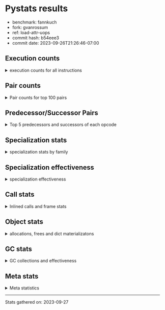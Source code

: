 
# Pystats results

- benchmark: fannkuch
- fork: gvanrossum
- ref: load-attr-uops
- commit hash: b54eee3
- commit date: 2023-09-26T21:26:46-07:00

## Execution counts

<details>
<summary> execution counts for all instructions </summary>

|Name | Count | Self | Cumulative | Miss ratio | 
|---|---:|---:|---:|---:|
| LOAD_CONST | 932,305,320 | 22.0% | 22.0% |  |
| LOAD_FAST | 733,952,640 | 17.3% | 39.3% |  |
| LOAD_FAST_LOAD_FAST | 305,751,120 | 7.2% | 46.5% |  |
| POP_JUMP_IF_FALSE | 291,710,100 | 6.9% | 53.3% |  |
| STORE_FAST | 290,739,420 | 6.8% | 60.2% |  |
| BINARY_SUBSCR_LIST_INT | 237,061,380 | 5.6% | 65.8% |  |
| BINARY_OP_ADD_INT | 223,388,460 | 5.3% | 71.0% |  |
| COMPARE_OP_INT | 170,598,600 | 4.0% | 75.0% |  |
| JUMP_BACKWARD | 128,802,180 | 3.0% | 78.1% |  |
| TO_BOOL_INT | 121,111,500 | 2.9% | 80.9% |  |
| BINARY_SUBSCR | 103,900,080 | 2.4% | 83.4% |  |
| STORE_SLICE | 103,874,700 | 2.4% | 85.8% |  |
| BUILD_SLICE | 103,874,700 | 2.4% | 88.3% |  |
| PUSH_NULL | 74,823,780 | 1.8% | 90.0% |  |
| SWAP | 74,823,480 | 1.8% | 91.8% |  |
| COPY | 74,823,480 | 1.8% | 93.6% |  |
| CALL_BUILTIN_FAST | 74,823,480 | 1.8% | 95.3% |  |
| BINARY_OP_SUBTRACT_INT | 68,689,800 | 1.6% | 96.9% |  |
| STORE_SUBSCR_LIST_INT | 53,050,740 | 1.2% | 98.2% |  |
| POP_TOP | 37,411,860 | 0.9% | 99.1% |  |
| JUMP_FORWARD | 21,772,740 | 0.5% | 99.6% |  |
| BINARY_SLICE | 17,236,800 | 0.4% | 100.0% |  |
| CALL | 440 | 0.0% | 100.0% |  |
| LOAD_GLOBAL_BUILTIN | 360 | 0.0% | 100.0% |  |
| CALL_BUILTIN_CLASS | 360 | 0.0% | 100.0% |  |
| LOAD_ATTR | 220 | 0.0% | 100.0% |  |
| LOAD_GLOBAL | 180 | 0.0% | 100.0% |  |
| RETURN_VALUE | 120 | 0.0% | 100.0% |  |
| RESUME_CHECK | 120 | 0.0% | 100.0% |  |
| NOP | 120 | 0.0% | 100.0% |  |
| LOAD_DEREF | 120 | 0.0% | 100.0% |  |
| LOAD_GLOBAL_MODULE | 100 | 0.0% | 100.0% |  |
| LOAD_ATTR_MODULE | 100 | 0.0% | 100.0% |  |
| INTERPRETER_EXIT | 60 | 0.0% | 100.0% |  |
| COPY_FREE_VARS | 60 | 0.0% | 100.0% |  |
| CALL_FUNCTION_EX | 60 | 0.0% | 100.0% |  |
| BINARY_OP_SUBTRACT_FLOAT | 60 | 0.0% | 100.0% |  |
| BINARY_OP | 60 | 0.0% | 100.0% |  |
| COMPARE_OP | 20 | 0.0% | 100.0% |  |


</details>

## Pair counts

<details>
<summary> Pair counts for top 100 pairs </summary>

|Pair | Count | Self | Cumulative | 
|---|---:|---:|---:|
| LOAD_FAST LOAD_CONST | 556,074,180 | 13.1% | 13.1% |
| STORE_FAST LOAD_FAST | 257,862,420 | 6.1% | 19.2% |
| LOAD_CONST BINARY_OP_ADD_INT | 223,388,440 | 5.3% | 24.4% |
| COMPARE_OP_INT POP_JUMP_IF_FALSE | 170,598,600 | 4.0% | 28.5% |
| LOAD_CONST BINARY_SUBSCR_LIST_INT | 142,884,300 | 3.4% | 31.8% |
| TO_BOOL_INT POP_JUMP_IF_FALSE | 121,111,500 | 2.9% | 34.7% |
| LOAD_FAST TO_BOOL_INT | 121,111,500 | 2.9% | 37.5% |
| LOAD_CONST LOAD_CONST | 121,111,500 | 2.9% | 40.4% |
| BINARY_SUBSCR_LIST_INT STORE_FAST | 121,111,500 | 2.9% | 43.2% |
| BINARY_OP_ADD_INT STORE_FAST | 119,513,700 | 2.8% | 46.1% |
| POP_JUMP_IF_FALSE JUMP_BACKWARD | 107,029,440 | 2.5% | 48.6% |
| LOAD_CONST LOAD_FAST | 103,874,760 | 2.4% | 51.0% |
| STORE_SLICE LOAD_FAST | 103,874,700 | 2.4% | 53.5% |
| LOAD_FAST_LOAD_FAST LOAD_CONST | 103,874,700 | 2.4% | 55.9% |
| LOAD_CONST BUILD_SLICE | 103,874,700 | 2.4% | 58.4% |
| BUILD_SLICE BINARY_SUBSCR | 103,874,700 | 2.4% | 60.8% |
| BINARY_SUBSCR LOAD_FAST | 103,874,700 | 2.4% | 63.3% |
| BINARY_OP_ADD_INT STORE_SLICE | 103,874,700 | 2.4% | 65.7% |
| LOAD_CONST COMPARE_OP_INT | 96,596,380 | 2.3% | 68.0% |
| BINARY_SUBSCR_LIST_INT LOAD_CONST | 96,596,280 | 2.3% | 70.3% |
| JUMP_BACKWARD LOAD_FAST_LOAD_FAST | 91,390,500 | 2.2% | 72.4% |
| POP_JUMP_IF_FALSE LOAD_FAST_LOAD_FAST | 86,485,500 | 2.0% | 74.4% |
| POP_JUMP_IF_FALSE LOAD_FAST | 76,422,420 | 1.8% | 76.2% |
| LOAD_CONST BINARY_OP_SUBTRACT_INT | 68,689,780 | 1.6% | 77.9% |
| LOAD_FAST_LOAD_FAST BINARY_SUBSCR_LIST_INT | 56,765,340 | 1.3% | 79.2% |
| LOAD_FAST_LOAD_FAST COMPARE_OP_INT | 54,648,600 | 1.3% | 80.5% |
| LOAD_FAST PUSH_NULL | 37,411,920 | 0.9% | 81.4% |
| SWAP SWAP | 37,411,740 | 0.9% | 82.3% |
| SWAP STORE_SUBSCR_LIST_INT | 37,411,740 | 0.9% | 83.1% |
| STORE_SUBSCR_LIST_INT LOAD_FAST_LOAD_FAST | 37,411,740 | 0.9% | 84.0% |
| PUSH_NULL LOAD_FAST_LOAD_FAST | 37,411,740 | 0.9% | 84.9% |
| PUSH_NULL LOAD_CONST | 37,411,740 | 0.9% | 85.8% |
| POP_TOP LOAD_FAST_LOAD_FAST | 37,411,740 | 0.9% | 86.7% |
| LOAD_FAST_LOAD_FAST PUSH_NULL | 37,411,740 | 0.9% | 87.5% |
| LOAD_FAST_LOAD_FAST COPY | 37,411,740 | 0.9% | 88.4% |
| LOAD_CONST CALL_BUILTIN_FAST | 37,411,740 | 0.9% | 89.3% |
| COPY COPY | 37,411,740 | 0.9% | 90.2% |
| COPY BINARY_SUBSCR_LIST_INT | 37,411,740 | 0.9% | 91.1% |
| CALL_BUILTIN_FAST POP_TOP | 37,411,740 | 0.9% | 92.0% |
| CALL_BUILTIN_FAST CALL_BUILTIN_FAST | 37,411,740 | 0.9% | 92.8% |
| BINARY_OP_SUBTRACT_INT SWAP | 37,411,740 | 0.9% | 93.7% |
| JUMP_BACKWARD LOAD_FAST | 37,411,680 | 0.9% | 94.6% |
| POP_JUMP_IF_FALSE JUMP_FORWARD | 21,772,740 | 0.5% | 95.1% |
| JUMP_FORWARD JUMP_BACKWARD | 21,772,740 | 0.5% | 95.6% |
| LOAD_FAST COMPARE_OP_INT | 19,353,600 | 0.5% | 96.1% |
| BINARY_SUBSCR_LIST_INT LOAD_FAST | 19,353,600 | 0.5% | 96.5% |
| STORE_FAST LOAD_CONST | 17,236,860 | 0.4% | 96.9% |
| LOAD_CONST STORE_FAST | 17,236,860 | 0.4% | 97.3% |
| LOAD_CONST BINARY_SLICE | 17,236,800 | 0.4% | 97.8% |
| BINARY_SLICE STORE_FAST | 17,236,800 | 0.4% | 98.2% |
| STORE_FAST LOAD_FAST_LOAD_FAST | 15,639,900 | 0.4% | 98.5% |
| BINARY_OP_SUBTRACT_INT STORE_FAST | 15,639,060 | 0.4% | 98.9% |
| STORE_SUBSCR_LIST_INT LOAD_FAST | 15,639,000 | 0.4% | 99.3% |
| LOAD_FAST_LOAD_FAST LOAD_FAST | 15,639,000 | 0.4% | 99.6% |
| BINARY_OP_SUBTRACT_INT STORE_SUBSCR_LIST_INT | 15,639,000 | 0.4% | 100.0% |
| BINARY_SUBSCR BINARY_SUBSCR | 25,380 | 0.0% | 100.0% |
| LOAD_FAST STORE_FAST | 960 | 0.0% | 100.0% |
| PUSH_NULL CALL | 240 | 0.0% | 100.0% |
| CALL_BUILTIN_CLASS STORE_FAST | 180 | 0.0% | 100.0% |
| LOAD_GLOBAL_BUILTIN LOAD_GLOBAL_BUILTIN | 120 | 0.0% | 100.0% |
| LOAD_GLOBAL_BUILTIN LOAD_FAST | 120 | 0.0% | 100.0% |
| LOAD_GLOBAL LOAD_GLOBAL_BUILTIN | 120 | 0.0% | 100.0% |
| LOAD_FAST RETURN_VALUE | 120 | 0.0% | 100.0% |
| LOAD_FAST LOAD_ATTR | 120 | 0.0% | 100.0% |
| LOAD_ATTR STORE_FAST | 120 | 0.0% | 100.0% |
| CALL_BUILTIN_CLASS CALL_BUILTIN_CLASS | 120 | 0.0% | 100.0% |
| CALL POP_TOP | 120 | 0.0% | 100.0% |
| CALL CALL_BUILTIN_CLASS | 120 | 0.0% | 100.0% |
| STORE_FAST LOAD_GLOBAL_BUILTIN | 80 | 0.0% | 100.0% |
| LOAD_FAST CALL_BUILTIN_CLASS | 80 | 0.0% | 100.0% |
| CALL CALL | 80 | 0.0% | 100.0% |
| STORE_FAST NOP | 60 | 0.0% | 100.0% |
| STORE_FAST LOAD_DEREF | 60 | 0.0% | 100.0% |
| RETURN_VALUE INTERPRETER_EXIT | 60 | 0.0% | 100.0% |
| PUSH_NULL LOAD_FAST | 60 | 0.0% | 100.0% |
| POP_TOP NOP | 60 | 0.0% | 100.0% |
| POP_TOP LOAD_FAST | 60 | 0.0% | 100.0% |
| NOP LOAD_FAST | 60 | 0.0% | 100.0% |
| NOP LOAD_DEREF | 60 | 0.0% | 100.0% |
| LOAD_GLOBAL_MODULE LOAD_ATTR_MODULE | 60 | 0.0% | 100.0% |
| LOAD_GLOBAL_BUILTIN LOAD_GLOBAL | 60 | 0.0% | 100.0% |
| LOAD_GLOBAL_BUILTIN LOAD_CONST | 60 | 0.0% | 100.0% |
| LOAD_FAST CALL_FUNCTION_EX | 60 | 0.0% | 100.0% |
| LOAD_DEREF STORE_FAST | 60 | 0.0% | 100.0% |
| LOAD_DEREF PUSH_NULL | 60 | 0.0% | 100.0% |
| LOAD_ATTR_MODULE STORE_FAST | 60 | 0.0% | 100.0% |
| COPY_FREE_VARS RESUME_CHECK | 60 | 0.0% | 100.0% |
| CALL_FUNCTION_EX COPY_FREE_VARS | 60 | 0.0% | 100.0% |
| CALL_BUILTIN_CLASS CALL | 60 | 0.0% | 100.0% |
| CALL STORE_FAST | 60 | 0.0% | 100.0% |
| CALL LOAD_FAST | 60 | 0.0% | 100.0% |
| CACHE RESUME_CHECK | 60 | 0.0% | 100.0% |
| BINARY_OP_SUBTRACT_FLOAT STORE_FAST | 60 | 0.0% | 100.0% |
| STORE_FAST LOAD_GLOBAL | 40 | 0.0% | 100.0% |
| RETURN_VALUE LOAD_GLOBAL | 40 | 0.0% | 100.0% |
| RESUME_CHECK LOAD_GLOBAL_MODULE | 40 | 0.0% | 100.0% |
| RESUME_CHECK LOAD_GLOBAL_BUILTIN | 40 | 0.0% | 100.0% |
| RESUME_CHECK LOAD_GLOBAL | 40 | 0.0% | 100.0% |
| LOAD_GLOBAL_MODULE LOAD_ATTR | 40 | 0.0% | 100.0% |
| LOAD_GLOBAL LOAD_GLOBAL_MODULE | 40 | 0.0% | 100.0% |


</details>

## Predecessor/Successor Pairs

<details>
<summary> Top 5 predecessors and successors of each opcode </summary>

### BINARY_SLICE

<details>
<summary> Successors and predecessors for BINARY_SLICE </summary>

|Predecessors | Count | Percentage | 
|---|---:|---:|
| LOAD_CONST | 17,236,800 | 100.0% |

|Successors | Count | Percentage | 
|---|---:|---:|
| STORE_FAST | 17,236,800 | 100.0% |


</details>

### STORE_SLICE

<details>
<summary> Successors and predecessors for STORE_SLICE </summary>

|Predecessors | Count | Percentage | 
|---|---:|---:|
| BINARY_OP_ADD_INT | 103,874,700 | 100.0% |

|Successors | Count | Percentage | 
|---|---:|---:|
| LOAD_FAST | 103,874,700 | 100.0% |


</details>

### CACHE

<details>
<summary> Successors and predecessors for CACHE </summary>

|Predecessors | Count | Percentage | 
|---|---:|---:|

|Successors | Count | Percentage | 
|---|---:|---:|
| RESUME_CHECK | 60 | 100.0% |


</details>

### BINARY_SUBSCR

<details>
<summary> Successors and predecessors for BINARY_SUBSCR </summary>

|Predecessors | Count | Percentage | 
|---|---:|---:|
| BUILD_SLICE | 103,874,700 | 100.0% |
| BINARY_SUBSCR | 25,380 | 0.0% |

|Successors | Count | Percentage | 
|---|---:|---:|
| LOAD_FAST | 103,874,700 | 100.0% |
| BINARY_SUBSCR | 25,380 | 0.0% |


</details>

### INTERPRETER_EXIT

<details>
<summary> Successors and predecessors for INTERPRETER_EXIT </summary>

|Predecessors | Count | Percentage | 
|---|---:|---:|
| RETURN_VALUE | 60 | 100.0% |

|Successors | Count | Percentage | 
|---|---:|---:|


</details>

### NOP

<details>
<summary> Successors and predecessors for NOP </summary>

|Predecessors | Count | Percentage | 
|---|---:|---:|
| STORE_FAST | 60 | 50.0% |
| POP_TOP | 60 | 50.0% |

|Successors | Count | Percentage | 
|---|---:|---:|
| LOAD_FAST | 60 | 50.0% |
| LOAD_DEREF | 60 | 50.0% |


</details>

### POP_TOP

<details>
<summary> Successors and predecessors for POP_TOP </summary>

|Predecessors | Count | Percentage | 
|---|---:|---:|
| CALL_BUILTIN_FAST | 37,411,740 | 100.0% |
| CALL | 120 | 0.0% |

|Successors | Count | Percentage | 
|---|---:|---:|
| LOAD_FAST_LOAD_FAST | 37,411,740 | 100.0% |
| NOP | 60 | 0.0% |
| LOAD_FAST | 60 | 0.0% |


</details>

### PUSH_NULL

<details>
<summary> Successors and predecessors for PUSH_NULL </summary>

|Predecessors | Count | Percentage | 
|---|---:|---:|
| LOAD_FAST | 37,411,920 | 50.0% |
| LOAD_FAST_LOAD_FAST | 37,411,740 | 50.0% |
| LOAD_DEREF | 60 | 0.0% |
| LOAD_ATTR_MODULE | 40 | 0.0% |
| LOAD_ATTR | 20 | 0.0% |

|Successors | Count | Percentage | 
|---|---:|---:|
| LOAD_FAST_LOAD_FAST | 37,411,740 | 50.0% |
| LOAD_CONST | 37,411,740 | 50.0% |
| CALL | 240 | 0.0% |
| LOAD_FAST | 60 | 0.0% |


</details>

### RETURN_VALUE

<details>
<summary> Successors and predecessors for RETURN_VALUE </summary>

|Predecessors | Count | Percentage | 
|---|---:|---:|
| LOAD_FAST | 120 | 100.0% |

|Successors | Count | Percentage | 
|---|---:|---:|
| INTERPRETER_EXIT | 60 | 50.0% |
| LOAD_GLOBAL | 40 | 33.3% |
| LOAD_GLOBAL_MODULE | 20 | 16.7% |


</details>

### BINARY_OP

<details>
<summary> Successors and predecessors for BINARY_OP </summary>

|Predecessors | Count | Percentage | 
|---|---:|---:|
| LOAD_CONST | 40 | 66.7% |
| LOAD_FAST | 20 | 33.3% |

|Successors | Count | Percentage | 
|---|---:|---:|
| BINARY_OP_SUBTRACT_INT | 20 | 33.3% |
| BINARY_OP_SUBTRACT_FLOAT | 20 | 33.3% |
| BINARY_OP_ADD_INT | 20 | 33.3% |


</details>

### BUILD_SLICE

<details>
<summary> Successors and predecessors for BUILD_SLICE </summary>

|Predecessors | Count | Percentage | 
|---|---:|---:|
| LOAD_CONST | 103,874,700 | 100.0% |

|Successors | Count | Percentage | 
|---|---:|---:|
| BINARY_SUBSCR | 103,874,700 | 100.0% |


</details>

### CALL

<details>
<summary> Successors and predecessors for CALL </summary>

|Predecessors | Count | Percentage | 
|---|---:|---:|
| PUSH_NULL | 240 | 54.5% |
| CALL | 80 | 18.2% |
| CALL_BUILTIN_CLASS | 60 | 13.6% |
| LOAD_FAST | 40 | 9.1% |
| BINARY_OP_ADD_INT | 20 | 4.5% |

|Successors | Count | Percentage | 
|---|---:|---:|
| POP_TOP | 120 | 27.3% |
| CALL_BUILTIN_CLASS | 120 | 27.3% |
| CALL | 80 | 18.2% |
| STORE_FAST | 60 | 13.6% |
| LOAD_FAST | 60 | 13.6% |


</details>

### CALL_FUNCTION_EX

<details>
<summary> Successors and predecessors for CALL_FUNCTION_EX </summary>

|Predecessors | Count | Percentage | 
|---|---:|---:|
| LOAD_FAST | 60 | 100.0% |

|Successors | Count | Percentage | 
|---|---:|---:|
| COPY_FREE_VARS | 60 | 100.0% |


</details>

### COMPARE_OP

<details>
<summary> Successors and predecessors for COMPARE_OP </summary>

|Predecessors | Count | Percentage | 
|---|---:|---:|
| LOAD_CONST | 20 | 100.0% |

|Successors | Count | Percentage | 
|---|---:|---:|
| COMPARE_OP_INT | 20 | 100.0% |


</details>

### COPY

<details>
<summary> Successors and predecessors for COPY </summary>

|Predecessors | Count | Percentage | 
|---|---:|---:|
| LOAD_FAST_LOAD_FAST | 37,411,740 | 50.0% |
| COPY | 37,411,740 | 50.0% |

|Successors | Count | Percentage | 
|---|---:|---:|
| COPY | 37,411,740 | 50.0% |
| BINARY_SUBSCR_LIST_INT | 37,411,740 | 50.0% |


</details>

### COPY_FREE_VARS

<details>
<summary> Successors and predecessors for COPY_FREE_VARS </summary>

|Predecessors | Count | Percentage | 
|---|---:|---:|
| CALL_FUNCTION_EX | 60 | 100.0% |

|Successors | Count | Percentage | 
|---|---:|---:|
| RESUME_CHECK | 60 | 100.0% |


</details>

### JUMP_BACKWARD

<details>
<summary> Successors and predecessors for JUMP_BACKWARD </summary>

|Predecessors | Count | Percentage | 
|---|---:|---:|
| POP_JUMP_IF_FALSE | 107,029,440 | 83.1% |
| JUMP_FORWARD | 21,772,740 | 16.9% |

|Successors | Count | Percentage | 
|---|---:|---:|
| LOAD_FAST_LOAD_FAST | 91,390,500 | 71.0% |
| LOAD_FAST | 37,411,680 | 29.0% |


</details>

### JUMP_FORWARD

<details>
<summary> Successors and predecessors for JUMP_FORWARD </summary>

|Predecessors | Count | Percentage | 
|---|---:|---:|
| POP_JUMP_IF_FALSE | 21,772,740 | 100.0% |

|Successors | Count | Percentage | 
|---|---:|---:|
| JUMP_BACKWARD | 21,772,740 | 100.0% |


</details>

### LOAD_ATTR

<details>
<summary> Successors and predecessors for LOAD_ATTR </summary>

|Predecessors | Count | Percentage | 
|---|---:|---:|
| LOAD_FAST | 120 | 54.5% |
| LOAD_GLOBAL_MODULE | 40 | 18.2% |
| LOAD_ATTR | 40 | 18.2% |
| LOAD_GLOBAL | 20 | 9.1% |

|Successors | Count | Percentage | 
|---|---:|---:|
| STORE_FAST | 120 | 54.5% |
| LOAD_ATTR_MODULE | 40 | 18.2% |
| LOAD_ATTR | 40 | 18.2% |
| PUSH_NULL | 20 | 9.1% |


</details>

### LOAD_CONST

<details>
<summary> Successors and predecessors for LOAD_CONST </summary>

|Predecessors | Count | Percentage | 
|---|---:|---:|
| LOAD_FAST | 556,074,180 | 59.6% |
| LOAD_CONST | 121,111,500 | 13.0% |
| LOAD_FAST_LOAD_FAST | 103,874,700 | 11.1% |
| BINARY_SUBSCR_LIST_INT | 96,596,280 | 10.4% |
| PUSH_NULL | 37,411,740 | 4.0% |

|Successors | Count | Percentage | 
|---|---:|---:|
| BINARY_OP_ADD_INT | 223,388,440 | 24.0% |
| BINARY_SUBSCR_LIST_INT | 142,884,300 | 15.3% |
| LOAD_CONST | 121,111,500 | 13.0% |
| LOAD_FAST | 103,874,760 | 11.1% |
| BUILD_SLICE | 103,874,700 | 11.1% |


</details>

### LOAD_DEREF

<details>
<summary> Successors and predecessors for LOAD_DEREF </summary>

|Predecessors | Count | Percentage | 
|---|---:|---:|
| STORE_FAST | 60 | 50.0% |
| NOP | 60 | 50.0% |

|Successors | Count | Percentage | 
|---|---:|---:|
| STORE_FAST | 60 | 50.0% |
| PUSH_NULL | 60 | 50.0% |


</details>

### LOAD_FAST

<details>
<summary> Successors and predecessors for LOAD_FAST </summary>

|Predecessors | Count | Percentage | 
|---|---:|---:|
| STORE_FAST | 257,862,420 | 35.1% |
| LOAD_CONST | 103,874,760 | 14.2% |
| STORE_SLICE | 103,874,700 | 14.2% |
| BINARY_SUBSCR | 103,874,700 | 14.2% |
| POP_JUMP_IF_FALSE | 76,422,420 | 10.4% |

|Successors | Count | Percentage | 
|---|---:|---:|
| LOAD_CONST | 556,074,180 | 75.8% |
| TO_BOOL_INT | 121,111,500 | 16.5% |
| PUSH_NULL | 37,411,920 | 5.1% |
| COMPARE_OP_INT | 19,353,600 | 2.6% |
| STORE_FAST | 960 | 0.0% |


</details>

### LOAD_FAST_LOAD_FAST

<details>
<summary> Successors and predecessors for LOAD_FAST_LOAD_FAST </summary>

|Predecessors | Count | Percentage | 
|---|---:|---:|
| JUMP_BACKWARD | 91,390,500 | 29.9% |
| POP_JUMP_IF_FALSE | 86,485,500 | 28.3% |
| STORE_SUBSCR_LIST_INT | 37,411,740 | 12.2% |
| PUSH_NULL | 37,411,740 | 12.2% |
| POP_TOP | 37,411,740 | 12.2% |

|Successors | Count | Percentage | 
|---|---:|---:|
| LOAD_CONST | 103,874,700 | 34.0% |
| BINARY_SUBSCR_LIST_INT | 56,765,340 | 18.6% |
| COMPARE_OP_INT | 54,648,600 | 17.9% |
| PUSH_NULL | 37,411,740 | 12.2% |
| COPY | 37,411,740 | 12.2% |


</details>

### LOAD_GLOBAL

<details>
<summary> Successors and predecessors for LOAD_GLOBAL </summary>

|Predecessors | Count | Percentage | 
|---|---:|---:|
| LOAD_GLOBAL_BUILTIN | 60 | 33.3% |
| STORE_FAST | 40 | 22.2% |
| RETURN_VALUE | 40 | 22.2% |
| RESUME_CHECK | 40 | 22.2% |

|Successors | Count | Percentage | 
|---|---:|---:|
| LOAD_GLOBAL_BUILTIN | 120 | 66.7% |
| LOAD_GLOBAL_MODULE | 40 | 22.2% |
| LOAD_ATTR | 20 | 11.1% |


</details>

### POP_JUMP_IF_FALSE

<details>
<summary> Successors and predecessors for POP_JUMP_IF_FALSE </summary>

|Predecessors | Count | Percentage | 
|---|---:|---:|
| COMPARE_OP_INT | 170,598,600 | 58.5% |
| TO_BOOL_INT | 121,111,500 | 41.5% |

|Successors | Count | Percentage | 
|---|---:|---:|
| JUMP_BACKWARD | 107,029,440 | 36.7% |
| LOAD_FAST_LOAD_FAST | 86,485,500 | 29.6% |
| LOAD_FAST | 76,422,420 | 26.2% |
| JUMP_FORWARD | 21,772,740 | 7.5% |


</details>

### STORE_FAST

<details>
<summary> Successors and predecessors for STORE_FAST </summary>

|Predecessors | Count | Percentage | 
|---|---:|---:|
| BINARY_SUBSCR_LIST_INT | 121,111,500 | 41.7% |
| BINARY_OP_ADD_INT | 119,513,700 | 41.1% |
| LOAD_CONST | 17,236,860 | 5.9% |
| BINARY_SLICE | 17,236,800 | 5.9% |
| BINARY_OP_SUBTRACT_INT | 15,639,060 | 5.4% |

|Successors | Count | Percentage | 
|---|---:|---:|
| LOAD_FAST | 257,862,420 | 88.7% |
| LOAD_CONST | 17,236,860 | 5.9% |
| LOAD_FAST_LOAD_FAST | 15,639,900 | 5.4% |
| LOAD_GLOBAL_BUILTIN | 80 | 0.0% |
| NOP | 60 | 0.0% |


</details>

### SWAP

<details>
<summary> Successors and predecessors for SWAP </summary>

|Predecessors | Count | Percentage | 
|---|---:|---:|
| SWAP | 37,411,740 | 50.0% |
| BINARY_OP_SUBTRACT_INT | 37,411,740 | 50.0% |

|Successors | Count | Percentage | 
|---|---:|---:|
| SWAP | 37,411,740 | 50.0% |
| STORE_SUBSCR_LIST_INT | 37,411,740 | 50.0% |


</details>

### BINARY_OP_ADD_INT

<details>
<summary> Successors and predecessors for BINARY_OP_ADD_INT </summary>

|Predecessors | Count | Percentage | 
|---|---:|---:|
| LOAD_CONST | 223,388,440 | 100.0% |
| BINARY_OP | 20 | 0.0% |

|Successors | Count | Percentage | 
|---|---:|---:|
| STORE_FAST | 119,513,700 | 53.5% |
| STORE_SLICE | 103,874,700 | 46.5% |
| CALL_BUILTIN_CLASS | 40 | 0.0% |
| CALL | 20 | 0.0% |


</details>

### BINARY_OP_SUBTRACT_FLOAT

<details>
<summary> Successors and predecessors for BINARY_OP_SUBTRACT_FLOAT </summary>

|Predecessors | Count | Percentage | 
|---|---:|---:|
| LOAD_FAST | 40 | 66.7% |
| BINARY_OP | 20 | 33.3% |

|Successors | Count | Percentage | 
|---|---:|---:|
| STORE_FAST | 60 | 100.0% |


</details>

### BINARY_OP_SUBTRACT_INT

<details>
<summary> Successors and predecessors for BINARY_OP_SUBTRACT_INT </summary>

|Predecessors | Count | Percentage | 
|---|---:|---:|
| LOAD_CONST | 68,689,780 | 100.0% |
| BINARY_OP | 20 | 0.0% |

|Successors | Count | Percentage | 
|---|---:|---:|
| SWAP | 37,411,740 | 54.5% |
| STORE_FAST | 15,639,060 | 22.8% |
| STORE_SUBSCR_LIST_INT | 15,639,000 | 22.8% |


</details>

### BINARY_SUBSCR_LIST_INT

<details>
<summary> Successors and predecessors for BINARY_SUBSCR_LIST_INT </summary>

|Predecessors | Count | Percentage | 
|---|---:|---:|
| LOAD_CONST | 142,884,300 | 60.3% |
| LOAD_FAST_LOAD_FAST | 56,765,340 | 23.9% |
| COPY | 37,411,740 | 15.8% |

|Successors | Count | Percentage | 
|---|---:|---:|
| STORE_FAST | 121,111,500 | 51.1% |
| LOAD_CONST | 96,596,280 | 40.7% |
| LOAD_FAST | 19,353,600 | 8.2% |


</details>

### CALL_BUILTIN_CLASS

<details>
<summary> Successors and predecessors for CALL_BUILTIN_CLASS </summary>

|Predecessors | Count | Percentage | 
|---|---:|---:|
| CALL_BUILTIN_CLASS | 120 | 33.3% |
| CALL | 120 | 33.3% |
| LOAD_FAST | 80 | 22.2% |
| BINARY_OP_ADD_INT | 40 | 11.1% |

|Successors | Count | Percentage | 
|---|---:|---:|
| STORE_FAST | 180 | 50.0% |
| CALL_BUILTIN_CLASS | 120 | 33.3% |
| CALL | 60 | 16.7% |


</details>

### CALL_BUILTIN_FAST

<details>
<summary> Successors and predecessors for CALL_BUILTIN_FAST </summary>

|Predecessors | Count | Percentage | 
|---|---:|---:|
| LOAD_CONST | 37,411,740 | 50.0% |
| CALL_BUILTIN_FAST | 37,411,740 | 50.0% |

|Successors | Count | Percentage | 
|---|---:|---:|
| POP_TOP | 37,411,740 | 50.0% |
| CALL_BUILTIN_FAST | 37,411,740 | 50.0% |


</details>

### COMPARE_OP_INT

<details>
<summary> Successors and predecessors for COMPARE_OP_INT </summary>

|Predecessors | Count | Percentage | 
|---|---:|---:|
| LOAD_CONST | 96,596,380 | 56.6% |
| LOAD_FAST_LOAD_FAST | 54,648,600 | 32.0% |
| LOAD_FAST | 19,353,600 | 11.3% |
| COMPARE_OP | 20 | 0.0% |

|Successors | Count | Percentage | 
|---|---:|---:|
| POP_JUMP_IF_FALSE | 170,598,600 | 100.0% |


</details>

### LOAD_ATTR_MODULE

<details>
<summary> Successors and predecessors for LOAD_ATTR_MODULE </summary>

|Predecessors | Count | Percentage | 
|---|---:|---:|
| LOAD_GLOBAL_MODULE | 60 | 60.0% |
| LOAD_ATTR | 40 | 40.0% |

|Successors | Count | Percentage | 
|---|---:|---:|
| STORE_FAST | 60 | 60.0% |
| PUSH_NULL | 40 | 40.0% |


</details>

### LOAD_GLOBAL_BUILTIN

<details>
<summary> Successors and predecessors for LOAD_GLOBAL_BUILTIN </summary>

|Predecessors | Count | Percentage | 
|---|---:|---:|
| LOAD_GLOBAL_BUILTIN | 120 | 33.3% |
| LOAD_GLOBAL | 120 | 33.3% |
| STORE_FAST | 80 | 22.2% |
| RESUME_CHECK | 40 | 11.1% |

|Successors | Count | Percentage | 
|---|---:|---:|
| LOAD_GLOBAL_BUILTIN | 120 | 33.3% |
| LOAD_FAST | 120 | 33.3% |
| LOAD_GLOBAL | 60 | 16.7% |
| LOAD_CONST | 60 | 16.7% |


</details>

### LOAD_GLOBAL_MODULE

<details>
<summary> Successors and predecessors for LOAD_GLOBAL_MODULE </summary>

|Predecessors | Count | Percentage | 
|---|---:|---:|
| RESUME_CHECK | 40 | 40.0% |
| LOAD_GLOBAL | 40 | 40.0% |
| RETURN_VALUE | 20 | 20.0% |

|Successors | Count | Percentage | 
|---|---:|---:|
| LOAD_ATTR_MODULE | 60 | 60.0% |
| LOAD_ATTR | 40 | 40.0% |


</details>

### RESUME_CHECK

<details>
<summary> Successors and predecessors for RESUME_CHECK </summary>

|Predecessors | Count | Percentage | 
|---|---:|---:|
| COPY_FREE_VARS | 60 | 50.0% |
| CACHE | 60 | 50.0% |

|Successors | Count | Percentage | 
|---|---:|---:|
| LOAD_GLOBAL_MODULE | 40 | 33.3% |
| LOAD_GLOBAL_BUILTIN | 40 | 33.3% |
| LOAD_GLOBAL | 40 | 33.3% |


</details>

### STORE_SUBSCR_LIST_INT

<details>
<summary> Successors and predecessors for STORE_SUBSCR_LIST_INT </summary>

|Predecessors | Count | Percentage | 
|---|---:|---:|
| SWAP | 37,411,740 | 70.5% |
| BINARY_OP_SUBTRACT_INT | 15,639,000 | 29.5% |

|Successors | Count | Percentage | 
|---|---:|---:|
| LOAD_FAST_LOAD_FAST | 37,411,740 | 70.5% |
| LOAD_FAST | 15,639,000 | 29.5% |


</details>

### TO_BOOL_INT

<details>
<summary> Successors and predecessors for TO_BOOL_INT </summary>

|Predecessors | Count | Percentage | 
|---|---:|---:|
| LOAD_FAST | 121,111,500 | 100.0% |

|Successors | Count | Percentage | 
|---|---:|---:|
| POP_JUMP_IF_FALSE | 121,111,500 | 100.0% |


</details>


</details>

## Specialization stats

<details>
<summary> specialization stats by family </summary>

### BINARY_SLICE

<details>
<summary> specialization stats for BINARY_SLICE family </summary>

|Kind | Count | Ratio | 
|---|---|---|


</details>

### STORE_SLICE

<details>
<summary> specialization stats for STORE_SLICE family </summary>

|Kind | Count | Ratio | 
|---|---|---|


</details>

### BINARY_SUBSCR

<details>
<summary> specialization stats for BINARY_SUBSCR family </summary>

|Kind | Count | Ratio | 
|---|---|---|
| specialization.deferred |    103874700 | 30.5% |
|          hit |    237061380 | 69.5% |

#### Specialization attempts

| | Count | Ratio | 
|---|---:|---:|
| Success | 0 | 0.0% |
| Failure | 25,380 | 100.0% |

|Failure kind | Count | Ratio | 
|---|---:|---:|
| list slice | 25,380 | 100.0% |


</details>

### STORE_SUBSCR

<details>
<summary> specialization stats for STORE_SUBSCR family </summary>

|Kind | Count | Ratio | 
|---|---|---|
|          hit |     53050740 | 100.0% |


</details>

### TO_BOOL

<details>
<summary> specialization stats for TO_BOOL family </summary>

|Kind | Count | Ratio | 
|---|---|---|
|          hit |    121111500 | 100.0% |


</details>

### BINARY_OP

<details>
<summary> specialization stats for BINARY_OP family </summary>

|Kind | Count | Ratio | 
|---|---|---|
|          hit |    292078320 | 100.0% |

#### Specialization attempts

| | Count | Ratio | 
|---|---:|---:|
| Success | 60 | 100.0% |
| Failure | 0 | 0.0% |

|Failure kind | Count | Ratio | 
|---|---:|---:|


</details>

### CALL

<details>
<summary> specialization stats for CALL family </summary>

|Kind | Count | Ratio | 
|---|---|---|
| specialization.deferred |          240 | 0.0% |
|          hit |     74823840 | 100.0% |

#### Specialization attempts

| | Count | Ratio | 
|---|---:|---:|
| Success | 120 | 60.0% |
| Failure | 80 | 40.0% |

|Failure kind | Count | Ratio | 
|---|---:|---:|
| cfunc noargs | 60 | 75.0% |
| other | 20 | 25.0% |


</details>

### COMPARE_OP

<details>
<summary> specialization stats for COMPARE_OP family </summary>

|Kind | Count | Ratio | 
|---|---|---|
|          hit |    170598600 | 100.0% |

#### Specialization attempts

| | Count | Ratio | 
|---|---:|---:|
| Success | 20 | 100.0% |
| Failure | 0 | 0.0% |

|Failure kind | Count | Ratio | 
|---|---:|---:|


</details>

### JUMP_BACKWARD

<details>
<summary> specialization stats for JUMP_BACKWARD family </summary>

|Kind | Count | Ratio | 
|---|---|---|


</details>

### LOAD_ATTR

<details>
<summary> specialization stats for LOAD_ATTR family </summary>

|Kind | Count | Ratio | 
|---|---|---|
| specialization.deferred |          140 | 43.8% |
|          hit |          100 | 31.2% |

#### Specialization attempts

| | Count | Ratio | 
|---|---:|---:|
| Success | 40 | 50.0% |
| Failure | 40 | 50.0% |

|Failure kind | Count | Ratio | 
|---|---:|---:|
| method | 40 | 100.0% |


</details>

### LOAD_GLOBAL

<details>
<summary> specialization stats for LOAD_GLOBAL family </summary>

|Kind | Count | Ratio | 
|---|---|---|
| specialization.deferred |           20 | 3.1% |
|          hit |          460 | 71.9% |

#### Specialization attempts

| | Count | Ratio | 
|---|---:|---:|
| Success | 160 | 100.0% |
| Failure | 0 | 0.0% |

|Failure kind | Count | Ratio | 
|---|---:|---:|


</details>

### POP_JUMP_IF_FALSE

<details>
<summary> specialization stats for POP_JUMP_IF_FALSE family </summary>

|Kind | Count | Ratio | 
|---|---|---|


</details>


</details>

## Specialization effectiveness

<details>
<summary> specialization effectiveness </summary>

|Instructions | Count | Ratio | 
|---|---:|---:|
| Basic | 2,650,279,080 | 62.4% |
| Not specialized | 645,524,780 | 15.2% |
| Specialized | 948,725,060 | 22.4% |

### Deferred by instruction

<details>
<summary> deferred by instruction </summary>

|Name | Count | Ratio | 
|---|---:|---:|
| BINARY_SUBSCR | 103,874,700 | 100.0% |
| CALL | 240 | 0.0% |
| LOAD_ATTR | 140 | 0.0% |
| LOAD_GLOBAL | 20 | 0.0% |
| UNPACK_SEQUENCE | 0 | 0.0% |
| TO_BOOL_INT | 0 | 0.0% |
| TO_BOOL | 0 | 0.0% |
| SWAP | 0 | 0.0% |
| STORE_SUBSCR_LIST_INT | 0 | 0.0% |
| STORE_SUBSCR | 0 | 0.0% |


</details>


</details>

## Call stats

<details>
<summary> Inlined calls and frame stats </summary>

| | Count | Ratio | 
|---|---:|---:|
| Calls to PyEval_EvalDefault | 60 | 50.0% |
| Calls to Python functions inlined | 60 | 50.0% |
| Calls via PyEval_EvalFrame (total) | 60 | 50.0% |
| Calls via PyEval_EvalFrame (vector) | 60 | 50.0% |
| Calls via PyEval_EvalFrame (generator) | 0 | 0.0% |
| Calls via PyEval_EvalFrame (legacy) | 0 | 0.0% |
| Calls via PyEval_EvalFrame (function vectorcall) | 60 | 50.0% |
| Calls via PyEval_EvalFrame (build class) | 0 | 0.0% |
| Calls via PyEval_EvalFrame (slot) | 0 | 0.0% |
| Calls via PyEval_EvalFrame (function ex) | 60 | 50.0% |
| Calls via PyEval_EvalFrame (api) | 0 | 0.0% |
| Calls via PyEval_EvalFrame (method) | 0 | 0.0% |
| Frames pushed | 120 | 100.0% |
| Frame objects created | 0 | 0.0% |


</details>

## Object stats

<details>
<summary> allocations, frees and dict materializatons </summary>

| | Count | Ratio | 
|---|---:|---:|
| Allocations from freelist | 121,111,600 | 47.8% |
| Frees to freelist | 121,111,740 |  |
| Allocations | 131,998,760 | 52.2% |
| Allocations to 512 bytes | 131,998,760 | 52.2% |
| Allocations to 4 kbytes | 0 | 0.0% |
| Allocations over 4 kbytes | 0 | 0.0% |
| Frees | 131,998,560 |  |
| New values | 0 |  |
| Interpreter increfs | 589,922,920 | 85.0% |
| Interpreter decrefs | 936,021,180 | 90.0% |
| Increfs | 103,874,980 | 15.0% |
| Decrefs | 103,875,140 | 10.0% |
| Materialize dict (on request) | 0 |  |
| Materialize dict (new key) | 0 |  |
| Materialize dict (too big) | 0 |  |
| Materialize dict (str subclass) | 0 |  |
| Dematerialize dict | 0 |  |
| Method cache hits | 180 |  |
| Method cache misses | 0 |  |
| Method cache collisions | 0 |  |
| Method cache dunder hits | 0 |  |
| Method cache dunder misses | 0 |  |


</details>

## GC stats

<details>
<summary> GC collections and effectiveness </summary>

|Generation | Collections | Objects collected | Object visits | 
|---:|---:|---:|---:|
| 0 | 0 | 0 | 0 |
| 1 | 0 | 0 | 0 |
| 2 | 0 | 0 | 0 |


</details>

## Meta stats

<details>
<summary> Meta statistics </summary>

| | Count | 
|---|---:|
| Number of data files | 20 |


</details>

---
Stats gathered on: 2023-09-27

